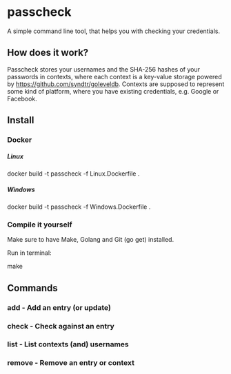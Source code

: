 # passcheck
A simple command line tool, that helps you with checking your credentials.

## How does it work?

Passcheck stores your usernames and the SHA-256 hashes of your passwords in contexts, where each context is a key-value storage powered by 
https://github.com/syndtr/goleveldb. Contexts are supposed to represent some kind of platform, where you have existing credentials, e.g. Google or Facebook.

## Install

### Docker

##### Linux

docker build -t passcheck -f Linux.Dockerfile .

##### Windows

docker build -t passcheck -f Windows.Dockerfile .

### Compile it yourself

Make sure to have Make, Golang and Git (go get) installed.

Run in terminal:

make

## Commands

### add - Add an entry (or update)
### check - Check against an entry
### list - List contexts (and) usernames
### remove - Remove an entry or context
